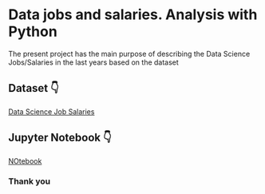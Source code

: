
# Data jobs and salaries. Analysis with Python

The present project has the main purpose of describing the Data Science Jobs/Salaries in the last years based on the dataset

## Dataset 👇

[Data Science Job Salaries](https://www.kaggle.com/datasets/ruchi798/data-science-job-salaries?resource=download)

## Jupyter Notebook 👇

[NOtebook](datapython.ipynb)

### Thank you
